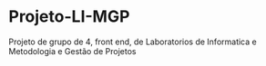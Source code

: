 # Projeto-LI-MGP
Projeto de grupo de 4, front end, de Laboratorios de Informatica e Metodologia e Gestão de Projetos

